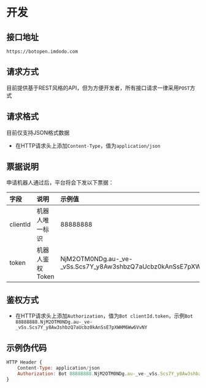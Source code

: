 # 开发

## 接口地址

```
https://botopen.imdodo.com
```

## 请求方式

目前提供基于REST风格的API，但为方便开发者，所有接口请求一律采用`POST`方式

## 请求格式

目前仅支持JSON格式数据

* 在HTTP请求头上添加`Content-Type`，值为`application/json`

## 票据说明

申请机器人通过后，平台将会下发以下票据：

|字段|说明|示例值|
|:---------------|:-----|:---------------|
|clientId|机器人唯一标识|88888888|
|token|机器人鉴权Token|NjM2OTM0NDg.au-_ve-_vSs.Scs7Y_y8Aw3shbzQ7aUcbz0kAnSsE7pXWHM6Ww6VvNY|

## 鉴权方式

* 在HTTP请求头上添加`Authorization`，值为`Bot clientId.token`，示例`Bot 88888888.NjM2OTM0NDg.au-_ve-_vSs.Scs7Y_y8Aw3shbzQ7aUcbz0kAnSsE7pXWHM6Ww6VvNY`

## 示例伪代码

```js
HTTP Header {
    Content-Type: application/json
    Authorization: Bot 88888888.NjM2OTM0NDg.au-_ve-_vSs.Scs7Y_y8Aw3shbzQ7aUcbz0kAnSsE7pXWHM6Ww6VvNY
}
```